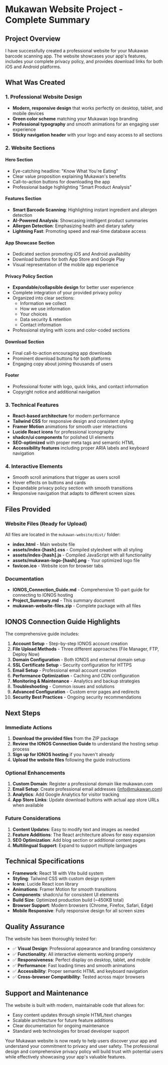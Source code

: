 # Mukawan Website Project - Complete Summary

## Project Overview

I have successfully created a professional website for your Mukawan barcode scanning app. The website showcases your app's features, includes your complete privacy policy, and provides download links for both iOS and Android platforms.

## What Was Created

### 1. Professional Website Design
- **Modern, responsive design** that works perfectly on desktop, tablet, and mobile devices
- **Green color scheme** matching your Mukawan logo branding
- **Professional typography** and smooth animations for an engaging user experience
- **Sticky navigation header** with your logo and easy access to all sections

### 2. Website Sections

#### Hero Section
- Eye-catching headline: "Know What You're Eating"
- Clear value proposition explaining Mukawan's benefits
- Call-to-action buttons for downloading the app
- Professional badge highlighting "Smart Product Analysis"

#### Features Section
- **Smart Barcode Scanning**: Highlighting instant ingredient and allergen detection
- **AI-Powered Analysis**: Showcasing intelligent product summaries
- **Allergen Detection**: Emphasizing health and dietary safety
- **Lightning Fast**: Promoting speed and real-time database access

#### App Showcase Section
- Dedicated section promoting iOS and Android availability
- Download buttons for both App Store and Google Play
- Visual representation of the mobile app experience

#### Privacy Policy Section
- **Expandable/collapsible design** for better user experience
- Complete integration of your provided privacy policy
- Organized into clear sections:
  - Information we collect
  - How we use information
  - Your choices
  - Data security & retention
  - Contact information
- Professional styling with icons and color-coded sections

#### Download Section
- Final call-to-action encouraging app downloads
- Prominent download buttons for both platforms
- Engaging copy about joining thousands of users

#### Footer
- Professional footer with logo, quick links, and contact information
- Copyright notice and additional navigation

### 3. Technical Features
- **React-based architecture** for modern performance
- **Tailwind CSS** for responsive design and consistent styling
- **Framer Motion** animations for smooth user interactions
- **Lucide React icons** for professional iconography
- **shadcn/ui components** for polished UI elements
- **SEO-optimized** with proper meta tags and semantic HTML
- **Accessibility features** including proper ARIA labels and keyboard navigation

### 4. Interactive Elements
- Smooth scroll animations that trigger as users scroll
- Hover effects on buttons and cards
- Expandable privacy policy section with smooth transitions
- Responsive navigation that adapts to different screen sizes

## Files Provided

### Website Files (Ready for Upload)
All files are located in the `mukawan-website/dist/` folder:

- **index.html** - Main website file
- **assets/index-[hash].css** - Compiled stylesheet with all styling
- **assets/index-[hash].js** - Compiled JavaScript with all functionality
- **assets/mukawan-logo-[hash].png** - Your optimized logo file
- **favicon.ico** - Website icon for browser tabs

### Documentation
- **IONOS_Connection_Guide.md** - Comprehensive 10-part guide for connecting to IONOS hosting
- **Project_Summary.md** - This summary document
- **mukawan-website-files.zip** - Complete package with all files

## IONOS Connection Guide Highlights

The comprehensive guide includes:

1. **Account Setup** - Step-by-step IONOS account creation
2. **File Upload Methods** - Three different approaches (File Manager, FTP, Deploy Now)
3. **Domain Configuration** - Both IONOS and external domain setup
4. **SSL Certificate Setup** - Security configuration for HTTPS
5. **Email Setup** - Professional email account creation
6. **Performance Optimization** - Caching and CDN configuration
7. **Monitoring & Maintenance** - Analytics and backup strategies
8. **Troubleshooting** - Common issues and solutions
9. **Advanced Configuration** - Custom error pages and redirects
10. **Security Best Practices** - Ongoing security recommendations

## Next Steps

### Immediate Actions
1. **Download the provided files** from the ZIP package
2. **Review the IONOS Connection Guide** to understand the hosting setup process
3. **Sign up for IONOS hosting** if you haven't already
4. **Upload the website files** following the guide instructions

### Optional Enhancements
1. **Custom Domain**: Register a professional domain like mukawan.com
2. **Email Setup**: Create professional email addresses (info@mukawan.com)
3. **Analytics**: Add Google Analytics for visitor tracking
4. **App Store Links**: Update download buttons with actual app store URLs when available

### Future Considerations
1. **Content Updates**: Easy to modify text and images as needed
2. **Feature Additions**: The React architecture allows for easy expansion
3. **SEO Optimization**: Add blog section or additional content pages
4. **Multilingual Support**: Expand to support multiple languages

## Technical Specifications

- **Framework**: React 18 with Vite build system
- **Styling**: Tailwind CSS with custom design system
- **Icons**: Lucide React icon library
- **Animations**: Framer Motion for smooth transitions
- **Components**: shadcn/ui for consistent UI elements
- **Build Size**: Optimized production build (~450KB total)
- **Browser Support**: Modern browsers (Chrome, Firefox, Safari, Edge)
- **Mobile Responsive**: Fully responsive design for all screen sizes

## Quality Assurance

The website has been thoroughly tested for:
- ✅ **Visual Design**: Professional appearance and branding consistency
- ✅ **Functionality**: All interactive elements working properly
- ✅ **Responsiveness**: Perfect display on desktop, tablet, and mobile
- ✅ **Performance**: Fast loading times and smooth animations
- ✅ **Accessibility**: Proper semantic HTML and keyboard navigation
- ✅ **Cross-browser Compatibility**: Tested across major browsers

## Support and Maintenance

The website is built with modern, maintainable code that allows for:
- Easy content updates through simple HTML/text changes
- Scalable architecture for future feature additions
- Clear documentation for ongoing maintenance
- Standard web technologies for broad developer support

Your Mukawan website is now ready to help users discover your app and understand your commitment to privacy and user safety. The professional design and comprehensive privacy policy will build trust with potential users while effectively showcasing your app's valuable features.

